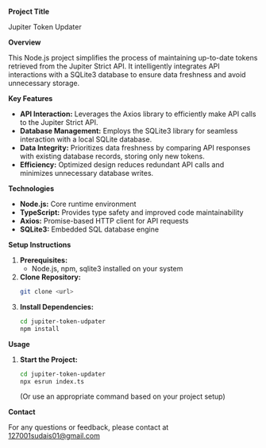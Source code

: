 **Project Title**

Jupiter Token Updater

**Overview**

This Node.js project simplifies the process of maintaining up-to-date tokens retrieved from the Jupiter Strict API.  It intelligently integrates API interactions with a SQLite3 database to ensure data freshness and avoid unnecessary storage.

**Key Features**

* **API Interaction:** Leverages the Axios library to efficiently make API calls to the Jupiter Strict API.
* **Database Management:** Employs the SQLite3 library for seamless interaction with a local SQLite database.
* **Data Integrity:** Prioritizes data freshness by comparing API responses with existing database records, storing only new tokens.
* **Efficiency:** Optimized design reduces redundant API calls and minimizes unnecessary database writes.

**Technologies**

* **Node.js:** Core runtime environment
* **TypeScript:** Provides type safety and improved code maintainability
* **Axios:** Promise-based HTTP client for API requests
* **SQLite3:** Embedded SQL database engine

**Setup Instructions**

1. **Prerequisites:**
   - Node.js, npm, sqlite3 installed on your system
2. **Clone Repository:**
   ```bash
   git clone <url>
   ```
3. **Install Dependencies:**
   ```bash
   cd jupiter-token-udpater
   npm install
   ```

**Usage**

1. **Start the Project:**
   ```bash
   cd jupiter-token-updater
   npx esrun index.ts
   ```
   (Or use an appropriate command based on your project setup)

**Contact**

For any questions or feedback, please contact at 127001sudais01@gmail.com